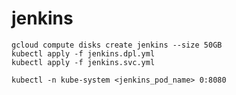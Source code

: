 # jenkins

	gcloud compute disks create jenkins --size 50GB
	kubectl apply -f jenkins.dpl.yml
	kubectl apply -f jenkins.svc.yml

	kubectl -n kube-system <jenkins_pod_name> 0:8080
